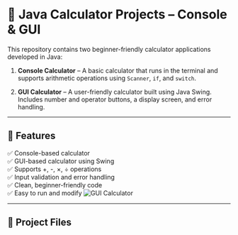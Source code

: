 # 🧮 Java Calculator Projects – Console & GUI

This repository contains two beginner-friendly calculator applications developed in Java:

1. **Console Calculator** – A basic calculator that runs in the terminal and supports arithmetic operations using `Scanner`, `if`, and `switch`.

2. **GUI Calculator** – A user-friendly calculator built using Java Swing. Includes number and operator buttons, a display screen, and error handling.

---

## 🌟 Features

✅ Console-based calculator  
✅ GUI-based calculator using Swing  
✅ Supports +, -, ×, ÷ operations  
✅ Input validation and error handling  
✅ Clean, beginner-friendly code  
✅ Easy to run and modify
![GUI Calculator](Calculator%20Outputs/gui-output.png)


---

## 📂 Project Files

